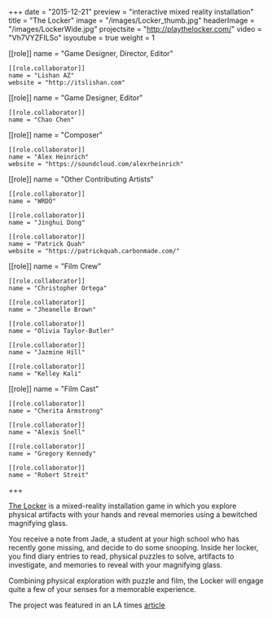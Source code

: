 +++
date = "2015-12-21"
preview = "interactive mixed reality installation"
title = "The Locker"
image = "/images/Locker_thumb.jpg"
headerImage = "/images/LockerWide.jpg"
projectsite = "http://playthelocker.com/"
video = "Vh7VYZFILSo"
isyoutube = true
weight = 1

[[role]]
	name = "Game Designer, Director, Editor"

	[[role.collaborator]]
	name = "Lishan AZ"
	website = "http://itslishan.com"

[[role]]
	name = "Game Designer, Editor"

	[[role.collaborator]]
	name = "Chao Chen"

[[role]]
	name = "Composer"

	[[role.collaborator]]
	name = "Alex Heinrich"
	website = "https://soundcloud.com/alexrheinrich"

[[role]]
	name = "Other Contributing Artists"

	[[role.collaborator]]
	name = "WRDÖ"

	[[role.collaborator]]
	name = "Jinghui Dong"

	[[role.collaborator]]
	name = "Patrick Quah"
	website = "https://patrickquah.carbonmade.com/"

[[role]]
	name = "Film Crew"

	[[role.collaborator]]
	name = "Christopher Ortega"

	[[role.collaborator]]
	name = "Jheanelle Brown"

	[[role.collaborator]]
	name = "Olivia Taylor-Butler"

	[[role.collaborator]]
	name = "Jazmine Hill"

	[[role.collaborator]]
	name = "Kelley Kali"

[[role]]
	name = "Film Cast"

	[[role.collaborator]]
	name = "Cherita Armstrong"

	[[role.collaborator]]
	name = "Alexis Snell"

	[[role.collaborator]]
	name = "Gregory Kennedy"

	[[role.collaborator]]
	name = "Robert Streit"

+++

<a href = "http://playthelocker.com/" target = "_blank">The Locker</a> is a mixed-reality installation game in which you explore physical artifacts with your hands and reveal memories using a bewitched magnifying glass.

You receive a note from Jade, a student at your high school who has recently gone missing, and decide to do some snooping. Inside her locker, you find diary entries to read, physical puzzles to solve, artifacts to investigate, and memories to reveal with your magnifying glass.

Combining physical exploration with puzzle and film, the Locker will engage quite a few of your senses for a memorable experience.

The project was featured in an LA times [article](http://www.latimes.com/entertainment/herocomplex/la-et-hc-usc-women-video-game-design-program-20160124-htmlstory.html)



